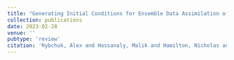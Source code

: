 ```yaml
---
title: "Generating Initial Conditions for Ensemble Data Assimilation of Large-Eddy Simulations with Latent Diffusion Models"
collection: publications
date: 2023-02-28
venue: ''
pubtype: 'review'
citation: 'Rybchuk, Alex and Hassanaly, Malik and Hamilton, Nicholas and Doubrawa, Paula and Fulton, Mitchell J. and Martinez-Tossas, Luis A. &quot;Generating Initial Conditions for Ensemble Data Assimilation of Large-Eddy Simulations with Latent Diffusion Models.&quot; <i>Under Review</i>, 2023.'
---
```

